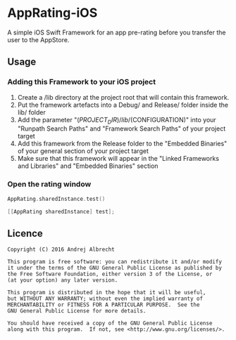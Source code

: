 # AppRating-iOS
A simple iOS Swift Framework for an app pre-rating before you transfer the user to the AppStore.

## Usage

### Adding this Framework to your iOS project

1. Create a /lib directory at the project root that will contain this framework.
2. Put the framework artefacts into a Debug/ and Release/ folder inside the lib/ folder
3. Add the parameter "$(PROJECT_DIR)/lib/$(CONFIGURATION)" into your "Runpath Search Paths" and "Framework Search Paths" of your project target
4. Add this framework from the Release folder to the "Embedded Binaries" of your general section of your project target
5. Make sure that this framework will appear in the "Linked Frameworks and Libraries" and "Embedded Binaries" section

### Open the rating window

```swift
AppRating.sharedInstance.test()
```

```objective-c
[[AppRating sharedInstance] test];
```

## Licence
    Copyright (C) 2016 Andrej Albrecht

    This program is free software: you can redistribute it and/or modify
    it under the terms of the GNU General Public License as published by
    the Free Software Foundation, either version 3 of the License, or
    (at your option) any later version.

    This program is distributed in the hope that it will be useful,
    but WITHOUT ANY WARRANTY; without even the implied warranty of
    MERCHANTABILITY or FITNESS FOR A PARTICULAR PURPOSE.  See the
    GNU General Public License for more details.

    You should have received a copy of the GNU General Public License
    along with this program.  If not, see <http://www.gnu.org/licenses/>.
